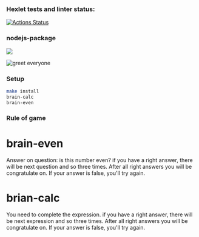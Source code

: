 ### Hexlet tests and linter status:
[![Actions Status](https://github.com/stoganych/frontend-project-lvl1/workflows/hexlet-check/badge.svg)](https://github.com/stoganych/frontend-project-lvl1/actions)

### nodejs-package
<a href="https://codeclimate.com/github/codeclimate/codeclimate/maintainability"><img src="https://api.codeclimate.com/v1/badges/a99a88d28ad37a79dbf6/maintainability" /></a>

![greet everyone](https://github.com/stoganych/frontend-project-lvl1/actions/workflows/node-check.yml/badge.svg)

### Setup 

```sh
make install
brain-calc
brain-even
```

### Rule of game

# brain-even

Answer on question: is this number even? if you have a right answer, there will be next question and so three times. After all right answers you will be congratulate on. If your answer is false, you'll try again.

# brian-calc

You need to complete the expression. if you have a right answer, there will be next expression and so three times. After all right answers you will be congratulate on. If your answer is false, you'll try again.